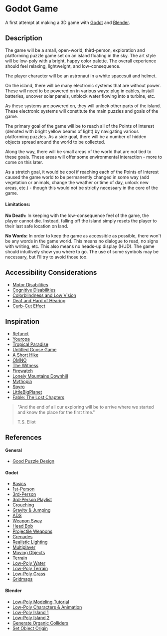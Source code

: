 # Godot Game

A first attempt at making a 3D game with [Godot](https://godotengine.org/) and [Blender](https://www.blender.org/).

## Description

The game will be a small, open-world, third-person, exploration and platforming puzzle game set on an island floating in the sky. The art style will be low-poly with a bright, happy color palette. The overall experience should feel relaxing, lightweight, and low-consequence.

The player character will be an astronaut in a white spacesuit and helmet.

On the island, there will be many electronic systems that are without power. These will need to be powered on in various ways: plug in cables, install batteries, uncover solar panels, unblock water flowing into a turbine, etc.

As these systems are powered on, they will unlock other parts of the island. These electronic systems will constitute the main puzzles and goals of the game.

The primary goal of the game will be to reach all of the Points of Interest (denoted with bright yellow beams of light) by navigating various platforming puzzles. As a side goal, there will be a number of hidden objects spread around the world to be collected.

Along the way, there will be small areas of the world that are not tied to these goals. These areas will offer some environmental interaction - more to come on this later.

As a stretch goal, it would be cool if reaching each of the Points of Interest caused the game world to be permanently changed in some way (add vegetation or animals, change the weather or time of day, unlock new areas, etc.) - though this would not be strictly necessary in the core of the game.

#### Limitations:

**No Death:** In keeping with the low-consequence feel of the game, the player cannot die. Instead, falling off the island simply resets the player to their last safe location on land.

**No Words:** In order to keep the game as accessible as possible, there won't be any words in the game world. This means no dialogue to read, no signs with writing, etc. This also means no heads-up display (HUD). The game should intuitively show you where to go. The use of some symbols may be necessary, but I'll try to avoid those too.

## Accessibility Considerations

- [Motor Disabilities](https://www.youtube.com/watch?v=Ufe0i26DGiA)
- [Cognitive Disabilities](https://www.youtube.com/watch?v=ObhvacfIOg0)
- [Colorblindness and Low Vision](https://www.youtube.com/watch?v=xrqdU4cZaLw)
- [Deaf and Hard of Hearing](https://www.youtube.com/watch?v=4NGe4dzlukc)
- [Curb-Cut Effect](https://www.youtube.com/watch?v=PJoax1Z1x4Y)

## Inspiration

- [Refunct](https://www.youtube.com/watch?v=NiPY61OqRSo)
- [Youropa](https://www.youtube.com/watch?v=idlFdCiXP58)
- [Tropical Paradise](https://www.youtube.com/watch?v=AkJF14CLVCk)
- [Untitled Goose Game](https://www.youtube.com/watch?v=gruIyw_AHYE)
- [A Short Hike](https://www.youtube.com/watch?v=ZW8gWgpptI8)
- [OMNO](https://www.youtube.com/watch?v=WSZKvX0LYZw)
- [The Witness](https://www.youtube.com/watch?v=KZokQov_aH0)
- [Firewatch](https://www.youtube.com/watch?v=O_r6t6_bN3c)
- [Lonely Mountains Downhill](https://www.youtube.com/watch?v=D9DCEm4u6QA)
- [Mythopia](https://www.youtube.com/watch?v=2tUoT0RPOXY)
- [Spyro](https://www.youtube.com/watch?v=Eqf0eSkB4Ec)
- [LittleBigPlanet](https://www.youtube.com/watch?v=Yyr5CS0DwHI)
- [Fable: The Lost Chapters](https://www.youtube.com/watch?v=EqTvWwQ9JGg)

>  "And the end of all our exploring will be to arrive where we started and know the place for the first time."
> 
> T.S. Eliot

## References

#### General

- [Good Puzzle Design](https://www.youtube.com/watch?v=zsjC6fa_YBg)

#### Godot

- [Basics](https://www.youtube.com/watch?v=-D-IcbsdT04)
- [1st-Person](https://www.youtube.com/watch?v=Nn2mi5sI8bM)
- [3rd-Person](https://www.youtube.com/watch?v=Lxx6M1AQVeU)
- [3rd-Person Playlist](https://www.youtube.com/playlist?list=PLqbBeBobXe09NZez_1LLRcT7NQ9NfUCBC)
- [Crouching](https://www.youtube.com/watch?v=PqRiIWo8hSE)
- [Gravity & Jumping](https://www.youtube.com/watch?v=MjLuzOzZlmk)
- [ADS](https://www.youtube.com/watch?v=K53bAYLXKDw)
- [Weapon Sway](https://www.youtube.com/watch?v=y8oJcA9X8-Y)
- [Head Bob](https://www.youtube.com/watch?v=jdMZZsLL_B0)
- [Projectile Weapons](https://www.youtube.com/watch?v=IDsoEAj5xG0)
- [Grenades](https://www.youtube.com/watch?v=t9_PsJQIszs)
- [Realistic Lighting](https://www.youtube.com/watch?v=dy_cnjtK4vM)
- [Multiplayer](https://www.youtube.com/watch?v=K0luHLZxjBA)
- [Moving Objects](https://www.youtube.com/watch?v=fZ6bOERw03M)
- [Terrain](https://www.youtube.com/watch?v=3JM6L-aEQdE)
- [Low-Poly Water](https://www.youtube.com/watch?v=5MfcliFqjnE)
- [Low-Poly Terrain](https://www.youtube.com/watch?v=mGCwjvAibyw)
- [Low-Poly Grass](https://www.youtube.com/watch?v=GLtdy3jiAp0)
- [Gridmaps](https://www.youtube.com/watch?v=jD04Tua191Q)

#### Blender

- [Low-Poly Modeling Tutorial](https://www.youtube.com/watch?v=1jHUY3qoBu8)
- [Low-Poly Characters & Animation](https://www.youtube.com/watch?v=TZDnV4KshM8)
- [Low-Poly Island 1](https://www.youtube.com/watch?v=3njdzYh_1GM)
- [Low-Poly Island 2](https://www.youtube.com/watch?v=0lj643VmTsg)
- [Generate Organic Colliders](https://www.youtube.com/watch?v=Mq-_FffB2eE)
- [Set Object Origin](https://www.youtube.com/watch?v=_ojeeuNtJM8)
